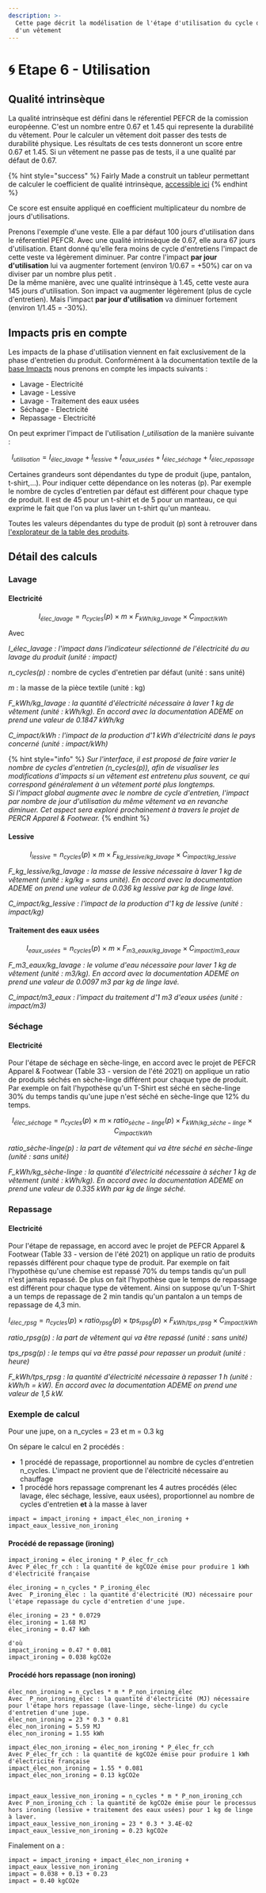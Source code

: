 ```yaml
---
description: >-
  Cette page décrit la modélisation de l'étape d'utilisation du cycle de vie
  d'un vêtement
---
```


# 🌀 Etape 6 - Utilisation

## Qualité intrinsèque

La qualité intrinsèque est défini dans le réferentiel PEFCR de la comission européenne. C'est un nombre entre 0.67 et 1.45 qui represente la durabilité du vêtement. Pour le calculer un vêtement  doit passer des tests de durabilité physique. Les résultats de ces tests donneront un score entre 0.67 et 1.45. Si un vêtement ne passe pas de tests, il a une qualité par défaut de 0.67.

{% hint style="success" %}
Fairly Made a construit un tableur permettant de calculer le coefficient de qualité intrinsèque, [accessible ici](https://docs.google.com/spreadsheets/d/15L\_AVG1qcd2iSj4v1O0xd8nPkI83pzEQqXkPorFutjc/edit?usp=sharing)&#x20;
{% endhint %}

Ce score est ensuite appliqué en coefficient multiplicateur du nombre de jours d'utilisations.&#x20;

Prenons l'exemple d'une veste. Elle a par défaut 100 jours d'utilisation dans le réferentiel PEFCR. Avec une qualité intrinsèque de 0.67, elle aura 67 jours d'utilisation. Etant donné qu'elle fera moins de cycle d'entretiens l'impact de cette veste va légèrement diminuer. Par contre l'impact **par jour d'utilisation** lui va augmenter fortement (environ 1/0.67 = +50%) car on va diviser par un nombre plus petit .\
De la même manière, avec une qualité intrinsèque à 1.45, cette veste aura 145 jours d'utilisation. Son impact va augmenter légèrement (plus de cycle d'entretien). Mais l'impact **par jour d'utilisation** va diminuer fortement (environ 1/1.45 = -30%).

## Impacts pris en compte

Les impacts de la phase d'utilisation viennent en fait exclusivement de la phase d'entretien du produit. Conformément à la documentation textile de la [base Impacts](http://www.base-impacts.ademe.fr) nous prenons en compte les impacts suivants :&#x20;

* Lavage - Electricité
* Lavage - Lessive
* Lavage - Traitement des eaux usées
* Séchage - Electricité
* Repassage - Electricité

On peut exprimer l'impact de l'utilisation _I_\__utilisation_ de la manière suivante :

$$
I_{utilisation} = I_{élec\_lavage} + I_{lessive} + 
I_{eaux\_usées} + I_{élec\_séchage} + I_{élec\_repassage}
$$

Certaines grandeurs sont dépendantes du type de produit (jupe, pantalon, t-shirt,...). Pour indiquer cette dépendance on les noteras (p). Par exemple le nombre de cycles d'entretien par défaut est différent pour chaque type de produit. Il est de 45 pour un t-shirt et de 5 pour un manteau, ce qui exprime le fait que l'on va plus laver un t-shirt qu'un manteau.

Toutes les valeurs dépendantes du type de produit (p) sont à retrouver dans [l'explorateur de la table des produits](https://wikicarbone.beta.gouv.fr/#/explore/products).&#x20;



## Détail des calculs&#x20;

### Lavage

#### Electricité&#x20;

$$
I_{élec\_lavage} = n_{cycles}(p) \times m \times F_{kWh/kg\_lavage} \times C_{impact/kWh}
$$

Avec&#x20;

_I_\__élec\_lavage : l'impact dans l'indicateur sélectionné de l'électricité du au lavage du produit (unité : impact)_

_n\_cycles(p) :_ nombre de cycles d'entretien par défaut (unité : sans unité)

_m_ : la masse de la pièce textile (unité : kg)

_F\_kWh/kg\_lavage : la quantité d'électricité nécessaire à laver 1 kg de vêtement (unité : kWh/kg). En accord avec la documentation ADEME on prend une valeur de 0.1847 kWh/kg_

_C\_impact/kWh :  l'impact de la production d'1 kWh d'électricité dans le pays concerné (unité : impact/kWh)_

{% hint style="info" %}
_Sur l'interface, il est proposé de faire varier le nombre de cycles d'entretien (n\_cycles(p)), afin de visualiser les modifications d'impacts si un vêtement est entretenu plus souvent, ce qui correspond généralement à un vêtement porté plus longtemps._\
_Si l'impact global augmente avec le nombre de cycle d'entretien, l'impact par nombre de jour d'utilisation du même vêtement va en revanche diminuer. Cet aspect sera exploré prochainement à travers le projet de PERCR Apparel & Footwear._
{% endhint %}

#### Lessive

$$
I_{lessive} = n_{cycles}(p) \times m \times F_{kg\_lessive/kg\_lavage} \times C_{impact/kg\_lessive}
$$

_F\_kg\_lessive/kg\_lavage : la masse de lessive nécessaire à laver 1 kg de vêtement (unité : kg/kg = sans unité). En accord avec la documentation ADEME on prend une valeur de 0.036 kg lessive par kg de linge lavé._

_C\_impact/kg\_lessive :  l'impact de la production d'1 kg de lessive (unité : impact/kg)_

#### Traitement des eaux usées

$$
I_{eaux\_usées} = n_{cycles}(p)\times m \times F_{m3\_eaux/kg\_lavage} \times C_{impact/m3\_eaux}
$$

_F\_m3\_eaux/kg\_lavage : le volume d'eau nécessaire pour laver 1 kg de vêtement (unité : m3/kg). En accord avec la documentation ADEME on prend une valeur de 0.0097 m3 par kg de linge lavé._&#x20;

_C\_impact/m3\_eaux :  l'impact du traitement d'1 m3 d'eaux usées (unité : impact/m3)_

### Séchage

#### Electricité

Pour l'étape de séchage en sèche-linge, en accord avec le projet de PEFCR Apparel & Footwear (Table 33 - version de l'été 2021) on applique un ratio de produits séchés en sèche-linge différent pour chaque type de produit. Par exemple on fait l'hypothèse qu'un T-Shirt est séché en sèche-linge 30% du temps tandis qu'une jupe n'est séché en sèche-linge que 12% du temps.

$$
I_{élec\_séchage} = n_{cycles}(p) \times m\times ratio_{sèche-linge}(p) \times F_{kWh/kg\_sèche-linge} \times C_{impact/kWh}
$$

_ratio_\__sèche-linge(p) : la part de vêtement qui va être séché en sèche-linge (unité : sans unité)_

_F\_kWh/kg\_sèche-linge : la quantité d'électricité nécessaire à sécher 1 kg de vêtement (unité : kWh/kg). En accord avec la documentation ADEME on prend une valeur de 0.335 kWh par kg de linge séché._&#x20;

### Repassage

#### Electricité

Pour l'étape de repassage, en accord avec le projet de PEFCR Apparel & Footwear (Table 33 - version de l'été 2021) on applique un ratio de produits repassés différent pour chaque type de produit. Par exemple on fait l'hypothèse qu'une chemise est repassé 70% du temps tandis qu'un pull n'est jamais repassé. De plus on fait l'hypothèse que le temps de repassage est différent pour chaque type de vêtement. Ainsi on suppose qu'un T-Shirt a un temps de repassage de 2 min tandis qu'un pantalon a un temps de repassage de 4,3 min.

$$
I_{élec\_rpsg} = n_{cycles}(p)\times ratio_{rpsg}(p) \times tps_{rpsg}(p) \times F_{kWh/tps\_rpsg} \times C_{impact/kWh}
$$

_ratio_\__rpsg(p) : la part de vêtement qui va être repassé (unité : sans unité)_

_tps_\__rpsg(p) : le temps qui va être passé pour repasser un produit (unité : heure)_

_F\_kWh/tps\_rpsg : la quantité d'électricité nécessaire à repasser 1 h (unité : kWh/h = kW). En accord avec la documentation ADEME on prend une valeur de 1,5 kW._



### Exemple de calcul

Pour une jupe, on a n\_cycles = 23 et m = 0.3 kg

On sépare le calcul en 2 procédés :&#x20;

* 1 procédé de repassage, proportionnel au nombre de cycles d'entretien n\_cycles. L'impact ne provient que de l'électricité nécessaire au chauffage
* 1 procédé hors repassage comprenant les 4 autres procédés (élec lavage, élec séchage, lessive, eaux usées), proportionnel au nombre de cycles d'entretien **et** à la masse à laver

```
impact = impact_ironing + impact_élec_non_ironing + impact_eaux_lessive_non_ironing
```

#### Procédé de repassage (ironing)

```
impact_ironing = élec_ironing * P_élec_fr_cch
Avec P_élec_fr_cch : la quantité de kgCO2e émise pour produire 1 kWh d'électricité française

élec_ironing = n_cycles * P_ironing_élec
Avec  P_ironing_élec : la quantité d'électricité (MJ) nécessaire pour l'étape repassage du cycle d'entretien d'une jupe.

élec_ironing = 23 * 0.0729
élec_ironing = 1.68 MJ
élec_ironing = 0.47 kWh

d'où
impact_ironing = 0.47 * 0.081
impact_ironing = 0.038 kgCO2e
```

#### Procédé hors repassage (non ironing)

```
élec_non_ironing = n_cycles * m * P_non_ironing_élec
Avec  P_non_ironing_élec : la quantité d'électricité (MJ) nécessaire pour l'étape hors repassage (lave-linge, sèche-linge) du cycle d'entretien d'une jupe.
élec_non_ironing = 23 * 0.3 * 0.81
élec_non_ironing = 5.59 MJ
élec_non_ironing = 1.55 kWh

impact_élec_non_ironing = élec_non_ironing * P_élec_fr_cch
Avec P_élec_fr_cch : la quantité de kgCO2e émise pour produire 1 kWh d'électricité française
impact_élec_non_ironing = 1.55 * 0.081
impact_élec_non_ironing = 0.13 kgCO2e


impact_eaux_lessive_non_ironing = n_cycles * m * P_non_ironing_cch
Avec P_non_ironing_cch : la quantité de kgCO2e émise pour le processus hors ironing (lessive + traitement des eaux usées) pour 1 kg de linge à laver.
impact_eaux_lessive_non_ironing = 23 * 0.3 * 3.4E-02
impact_eaux_lessive_non_ironing = 0.23 kgCO2e
```

Finalement on a :

```
impact = impact_ironing + impact_élec_non_ironing + impact_eaux_lessive_non_ironing
impact = 0.038 + 0.13 + 0.23
impact = 0.40 kgCO2e
```

